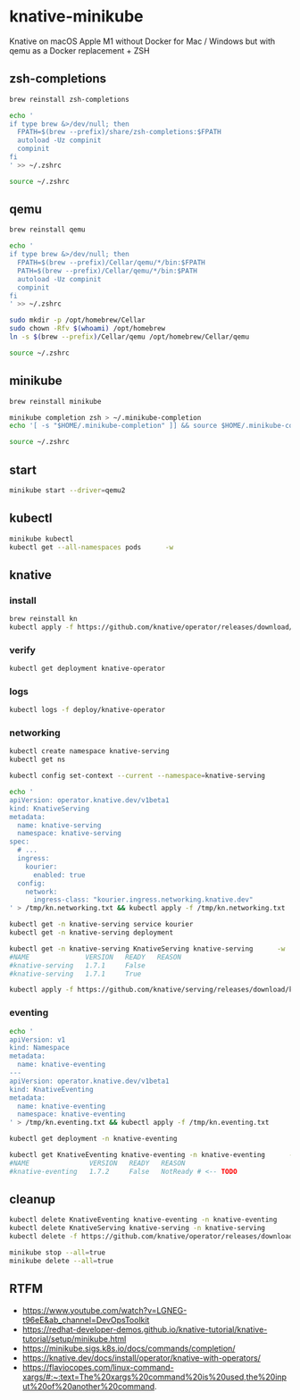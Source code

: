 # knative-minikube
Knative on macOS Apple M1 without Docker for Mac / Windows but with qemu as a Docker replacement + ZSH

## zsh-completions

```bash
brew reinstall zsh-completions

echo '
if type brew &>/dev/null; then
  FPATH=$(brew --prefix)/share/zsh-completions:$FPATH
  autoload -Uz compinit
  compinit
fi
' >> ~/.zshrc

source ~/.zshrc
```

## qemu

```bash
brew reinstall qemu

echo '
if type brew &>/dev/null; then
  FPATH=$(brew --prefix)/Cellar/qemu/*/bin:$FPATH
  PATH=$(brew --prefix)/Cellar/qemu/*/bin:$PATH
  autoload -Uz compinit
  compinit
fi
' >> ~/.zshrc

sudo mkdir -p /opt/homebrew/Cellar
sudo chown -Rfv $(whoami) /opt/homebrew
ln -s $(brew --prefix)/Cellar/qemu /opt/homebrew/Cellar/qemu 

source ~/.zshrc
```

## minikube

```bash
brew reinstall minikube

minikube completion zsh > ~/.minikube-completion
echo '[ -s "$HOME/.minikube-completion" ]] && source $HOME/.minikube-completion' >> ~/.zshrc

source ~/.zshrc
```

## start

```bash
minikube start --driver=qemu2
```

## kubectl

```bash
minikube kubectl
kubectl get --all-namespaces pods      -w
```

## knative

### install

```bash
brew reinstall kn
kubectl apply -f https://github.com/knative/operator/releases/download/knative-v1.11.12/operator.yaml
```

### verify

```bash
kubectl get deployment knative-operator
```

### logs

```bash
kubectl logs -f deploy/knative-operator
```

### networking

```bash
kubectl create namespace knative-serving
kubectl get ns

kubectl config set-context --current --namespace=knative-serving

echo '
apiVersion: operator.knative.dev/v1beta1
kind: KnativeServing
metadata:
  name: knative-serving
  namespace: knative-serving
spec:
  # ...
  ingress:
    kourier:
      enabled: true
  config:
    network:
      ingress-class: "kourier.ingress.networking.knative.dev"
' > /tmp/kn.networking.txt && kubectl apply -f /tmp/kn.networking.txt

kubectl get -n knative-serving service kourier
kubectl get -n knative-serving deployment

kubectl get -n knative-serving KnativeServing knative-serving      -w
#NAME              VERSION   READY   REASON
#knative-serving   1.7.1     False
#knative-serving   1.7.1     True

kubectl apply -f https://github.com/knative/serving/releases/download/knative-v1.7.2/serving-default-domain.yaml 
```

### eventing

```bash
echo '
apiVersion: v1
kind: Namespace
metadata:
  name: knative-eventing
---
apiVersion: operator.knative.dev/v1beta1
kind: KnativeEventing
metadata:
  name: knative-eventing
  namespace: knative-eventing
' > /tmp/kn.eventing.txt && kubectl apply -f /tmp/kn.eventing.txt

kubectl get deployment -n knative-eventing

kubectl get KnativeEventing knative-eventing -n knative-eventing      -w
#NAME               VERSION   READY   REASON
#knative-eventing   1.7.2     False   NotReady # <-- TODO
```

## cleanup

```bash
kubectl delete KnativeEventing knative-eventing -n knative-eventing
kubectl delete KnativeServing knative-serving -n knative-serving
kubectl delete -f https://github.com/knative/operator/releases/download/knative-v1.7.1/operator.yaml

minikube stop --all=true
minikube delete --all=true
```

## RTFM

* https://www.youtube.com/watch?v=LGNEG-t96eE&ab_channel=DevOpsToolkit
* https://redhat-developer-demos.github.io/knative-tutorial/knative-tutorial/setup/minikube.html
* https://minikube.sigs.k8s.io/docs/commands/completion/
* https://knative.dev/docs/install/operator/knative-with-operators/
* https://flaviocopes.com/linux-command-xargs/#:~:text=The%20xargs%20command%20is%20used,the%20input%20of%20another%20command.
